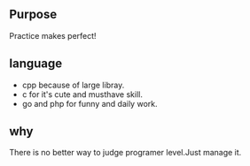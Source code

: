 ## Purpose
Practice makes perfect!

## language
* cpp because of  large libray.
* c  for it's cute and musthave skill.
* go and php for funny and daily work.

## why
There is no better way to judge programer level.Just manage it.
